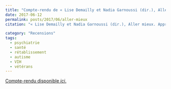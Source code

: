 ```yaml
---
title: "Compte-rendu de « Lise Demailly et Nadia Garnoussi (dir.), Aller mieux. Approches sociologiques »"
date: 2017-06-12
permalink: posts/2017/06/aller-mieux
citation: "« Lise Demailly et Nadia Garnoussi (dir.), Aller mieux. Approches sociologiques », Lectures (En ligne), Les comptes rendus, juin 2017, mis en ligne le 12 juin 2017, consulté le 26 février 2018."

category: "Recensions"
tags:
  - psychiatrie
  - santé
  - rétablissement
  - autisme
  - VIH
  - vétérans
---
```


[Compte-rendu disponible *ici*.](http://journals.opensedition.org/lectures/22988)